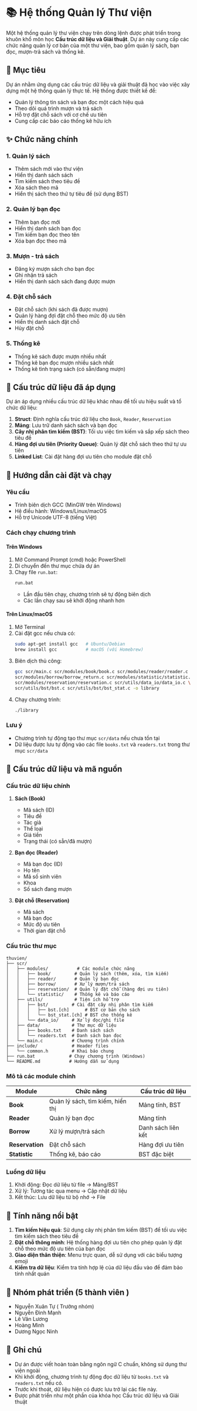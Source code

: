 # 📚 Hệ thống Quản lý Thư viện

Một hệ thống quản lý thư viện chạy trên dòng lệnh được phát triển trong khuôn khổ môn học **Cấu trúc dữ liệu và Giải thuật**. Dự án này cung cấp các chức năng quản lý cơ bản của một thư viện, bao gồm quản lý sách, bạn đọc, mượn-trả sách và thống kê.

## 🎯 Mục tiêu

Dự án nhằm ứng dụng các cấu trúc dữ liệu và giải thuật đã học vào việc xây dựng một hệ thống quản lý thực tế. Hệ thống được thiết kế để:
- Quản lý thông tin sách và bạn đọc một cách hiệu quả
- Theo dõi quá trình mượn và trả sách
- Hỗ trợ đặt chỗ sách với cơ chế ưu tiên
- Cung cấp các báo cáo thống kê hữu ích

## ✨ Chức năng chính

### 1. Quản lý sách
- Thêm sách mới vào thư viện
- Hiển thị danh sách sách
- Tìm kiếm sách theo tiêu đề
- Xóa sách theo mã
- Hiển thị sách theo thứ tự tiêu đề (sử dụng BST)

### 2. Quản lý bạn đọc
- Thêm bạn đọc mới
- Hiển thị danh sách bạn đọc
- Tìm kiếm bạn đọc theo tên
- Xóa bạn đọc theo mã

### 3. Mượn - trả sách
- Đăng ký mượn sách cho bạn đọc
- Ghi nhận trả sách
- Hiển thị danh sách sách đang được mượn

### 4. Đặt chỗ sách
- Đặt chỗ sách (khi sách đã được mượn)
- Quản lý hàng đợi đặt chỗ theo mức độ ưu tiên
- Hiển thị danh sách đặt chỗ
- Hủy đặt chỗ

### 5. Thống kê
- Thống kê sách được mượn nhiều nhất
- Thống kê bạn đọc mượn nhiều sách nhất
- Thống kê tình trạng sách (có sẵn/đang mượn)

## 🧱 Cấu trúc dữ liệu đã áp dụng

Dự án áp dụng nhiều cấu trúc dữ liệu khác nhau để tối ưu hiệu suất và tổ chức dữ liệu:

1. **Struct**: Định nghĩa cấu trúc dữ liệu cho `Book`, `Reader`, `Reservation`
2. **Mảng**: Lưu trữ danh sách sách và bạn đọc
3. **Cây nhị phân tìm kiếm (BST)**: Tối ưu việc tìm kiếm và sắp xếp sách theo tiêu đề
4. **Hàng đợi ưu tiên (Priority Queue)**: Quản lý đặt chỗ sách theo thứ tự ưu tiên
5. **Linked List**: Cài đặt hàng đợi ưu tiên cho module đặt chỗ

## 🔧 Hướng dẫn cài đặt và chạy

### Yêu cầu
- Trình biên dịch GCC (MinGW trên Windows)
- Hệ điều hành: Windows/Linux/macOS
- Hỗ trợ Unicode UTF-8 (tiếng Việt)

### Cách chạy chương trình

#### Trên Windows
1. Mở Command Prompt (cmd) hoặc PowerShell
2. Di chuyển đến thư mục chứa dự án
3. Chạy file `run.bat`:
   ```bash
   run.bat
   ```
   - Lần đầu tiên chạy, chương trình sẽ tự động biên dịch
   - Các lần chạy sau sẽ khởi động nhanh hơn

#### Trên Linux/macOS
1. Mở Terminal
2. Cài đặt gcc nếu chưa có:
   ```bash
   sudo apt-get install gcc   # Ubuntu/Debian
   brew install gcc           # macOS (với Homebrew)
   ```
3. Biên dịch thủ công:
   ```bash
   gcc scr/main.c scr/modules/book/book.c scr/modules/reader/reader.c \
   scr/modules/borrow/borrow_return.c scr/modules/statistic/statistic.c \
   scr/modules/reservation/reservation.c scr/utils/data_io/data_io.c \
   scr/utils/bst/bst.c scr/utils/bst/bst_stat.c -o library
   ```
4. Chạy chương trình:
   ```bash
   ./library
   ```

### Lưu ý
- Chương trình tự động tạo thư mục `scr/data` nếu chưa tồn tại
- Dữ liệu được lưu tự động vào các file `books.txt` và `readers.txt` trong thư mục `scr/data`

## 📁 Cấu trúc dữ liệu và mã nguồn

### Cấu trúc dữ liệu chính

1. **Sách (Book)**
   - Mã sách (ID)
   - Tiêu đề
   - Tác giả
   - Thể loại
   - Giá tiền
   - Trạng thái (có sẵn/đã mượn)

2. **Bạn đọc (Reader)**
   - Mã bạn đọc (ID)
   - Họ tên
   - Mã số sinh viên
   - Khoa
   - Số sách đang mượn

3. **Đặt chỗ (Reservation)**
   - Mã sách
   - Mã bạn đọc
   - Mức độ ưu tiên
   - Thời gian đặt chỗ

### Cấu trúc thư mục

```
thuvien/
├── scr/
│   ├── modules/           # Các module chức năng
│   │   ├── book/         # Quản lý sách (thêm, xóa, tìm kiếm)
│   │   ├── reader/       # Quản lý bạn đọc
│   │   ├── borrow/       # Xử lý mượn/trả sách
│   │   ├── reservation/  # Quản lý đặt chỗ (hàng đợi ưu tiên)
│   │   └── statistic/    # Thống kê và báo cáo
│   ├── utils/            # Tiện ích hỗ trợ
│   │   ├── bst/         # Cài đặt cây nhị phân tìm kiếm
│   │   │   ├── bst.[ch]      # BST cơ bản cho sách
│   │   │   └── bst_stat.[ch] # BST cho thống kê
│   │   └── data_io/     # Xử lý đọc/ghi file
│   ├── data/            # Thư mục dữ liệu
│   │   ├── books.txt    # Danh sách sách
│   │   └── readers.txt  # Danh sách bạn đọc
│   └── main.c           # Chương trình chính
├── include/             # Header files
│   └── common.h         # Khai báo chung
├── run.bat             # Chạy chương trình (Windows)
└── README.md           # Hướng dẫn sử dụng
```

### Mô tả các module chính

| Module | Chức năng | Cấu trúc dữ liệu |
|--------|-----------|------------------|
| **Book** | Quản lý sách, tìm kiếm, hiển thị | Mảng tĩnh, BST |
| **Reader** | Quản lý bạn đọc | Mảng tĩnh |
| **Borrow** | Xử lý mượn/trả sách | Danh sách liên kết |
| **Reservation** | Đặt chỗ sách | Hàng đợi ưu tiên |
| **Statistic** | Thống kê, báo cáo | BST đặc biệt |

### Luồng dữ liệu
1. Khởi động: Đọc dữ liệu từ file → Mảng/BST
2. Xử lý: Tương tác qua menu → Cập nhật dữ liệu
3. Kết thúc: Lưu dữ liệu từ bộ nhớ → File

## 🌟 Tính năng nổi bật

1. **Tìm kiếm hiệu quả**: Sử dụng cây nhị phân tìm kiếm (BST) để tối ưu việc tìm kiếm sách theo tiêu đề
2. **Đặt chỗ thông minh**: Hệ thống hàng đợi ưu tiên cho phép quản lý đặt chỗ theo mức độ ưu tiên của bạn đọc
3. **Giao diện thân thiện**: Menu trực quan, dễ sử dụng với các biểu tượng emoji
4. **Kiểm tra dữ liệu**: Kiểm tra tính hợp lệ của dữ liệu đầu vào để đảm bảo tính nhất quán

## 👥 Nhóm phát triển (5 thành viên )

- Nguyễn Xuân Tự ( Trưởng nhóm)
- Nguyễn Đình Mạnh
- Lê Văn Lương
- Hoàng Minh 
- Dương Ngọc Ninh

## 📝 Ghi chú

- Dự án được viết hoàn toàn bằng ngôn ngữ C chuẩn, không sử dụng thư viện ngoài
- Khi khởi động, chương trình tự động đọc dữ liệu từ `books.txt` và `readers.txt` nếu có.
- Trước khi thoát, dữ liệu hiện có được lưu trở lại các file này.
- Được phát triển như một phần của khóa học Cấu trúc dữ liệu và Giải thuật
